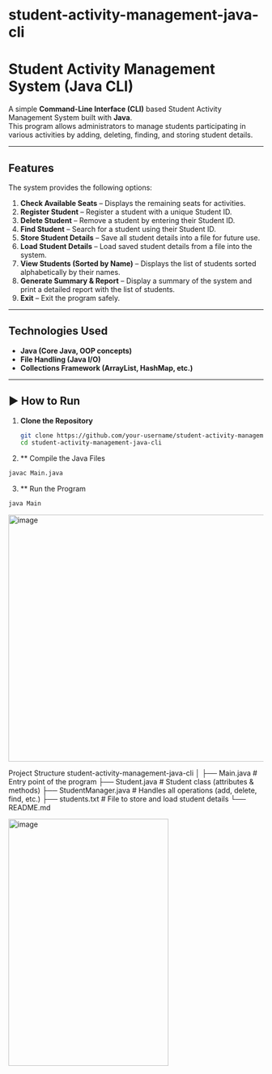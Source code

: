 # student-activity-management-java-cli

# Student Activity Management System (Java CLI)

A simple **Command-Line Interface (CLI)** based Student Activity Management System built with **Java**.  
This program allows administrators to manage students participating in various activities by adding, deleting, finding, and storing student details.  

---

## **Features**
The system provides the following options:

1. **Check Available Seats** – Displays the remaining seats for activities.  
2. **Register Student** – Register a student with a unique Student ID.  
3. **Delete Student** – Remove a student by entering their Student ID.  
4. **Find Student** – Search for a student using their Student ID.  
5. **Store Student Details** – Save all student details into a file for future use.  
6. **Load Student Details** – Load saved student details from a file into the system.  
7. **View Students (Sorted by Name)** – Displays the list of students sorted alphabetically by their names.  
8. **Generate Summary & Report** – Display a summary of the system and print a detailed report with the list of students.  
9. **Exit** – Exit the program safely.  

---

## **Technologies Used**
- **Java (Core Java, OOP concepts)**  
- **File Handling (Java I/O)**  
- **Collections Framework (ArrayList, HashMap, etc.)**  

---

## ▶ **How to Run**
1. **Clone the Repository**  
   ```bash
   git clone https://github.com/your-username/student-activity-management-java-cli.git
   cd student-activity-management-java-cli

2. ** Compile the Java Files

``` bash
javac Main.java

```

3. ** Run the Program
```bash
java Main

```
<img width="772" height="487" alt="image" src="https://github.com/user-attachments/assets/501dd66a-e94b-42da-a6f0-a9b5f6fd7a79" />

Project Structure
student-activity-management-java-cli
│
├── Main.java                # Entry point of the program
├── Student.java             # Student class (attributes & methods)
├── StudentManager.java      # Handles all operations (add, delete, find, etc.)
├── students.txt             # File to store and load student details
└── README.md    

<img width="316" height="487" alt="image" src="https://github.com/user-attachments/assets/fb0e7785-52f9-49d4-89d9-b08c7369424b" />




